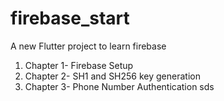# firebase_start

A new Flutter project to learn firebase
1. Chapter 1- Firebase Setup
2. Chapter 2- SH1 and SH256 key generation
3. Chapter 3- Phone Number Authentication
sds

